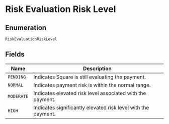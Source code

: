 
# Risk Evaluation Risk Level

## Enumeration

`RiskEvaluationRiskLevel`

## Fields

| Name | Description |
|  --- | --- |
| `PENDING` | Indicates Square is still evaluating the payment. |
| `NORMAL` | Indicates payment risk is within the normal range. |
| `MODERATE` | Indicates elevated risk level associated with the payment. |
| `HIGH` | Indicates significantly elevated risk level with the payment. |

